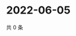 # 2022-06-05

共 0 条

<!-- BEGIN WEIBO -->
<!-- 最后更新时间 Sun Jun 05 2022 05:00:57 GMT+0800 (China Standard Time) -->

<!-- END WEIBO -->
